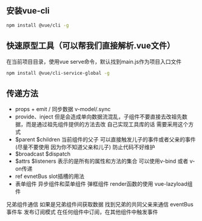 ## 安装vue-cli
```bash
npm install @vue/cli -g
```

## 快速原型工具（可以帮我们直接解析.vue文件）
在当前项目目录，使用vue serve命令，默认找到main.js作为项目入口文件
```bash
npm install @vue/cli-service-global -g
```
## 传递方法
- props + emit / 同步数据 v-model/.sync
- provide、inject 但是会造成单向数据流混乱，子组件不要直接去改祖先数据，而是通过祖先组件提供的方法去改 自己实现工具库的话 需要采用这个方式
- $parent $children 当前组件的父子 可以直接触发儿子的事件或者父亲的事件(尽量不要使用 因为你不知道父亲和儿子) 防止代码不好维护
- $broadcast $dispatch
- $attrs $listeners 表示的是所有的属性和方法的集合 可以使用v-bind 或者 v-on传递
- ref evnetBus slot插槽的用法
- 表单组件 异步组件和菜单组件 弹框组件 render函数的使用 vue-lazyload组件

兄弟组件通信
如果是兄弟组件间获取数据 找到兄弟的共同父亲来通信
eventBus 事件车 发布订阅模式 在任何组件中订阅，在其他组件中触发事件